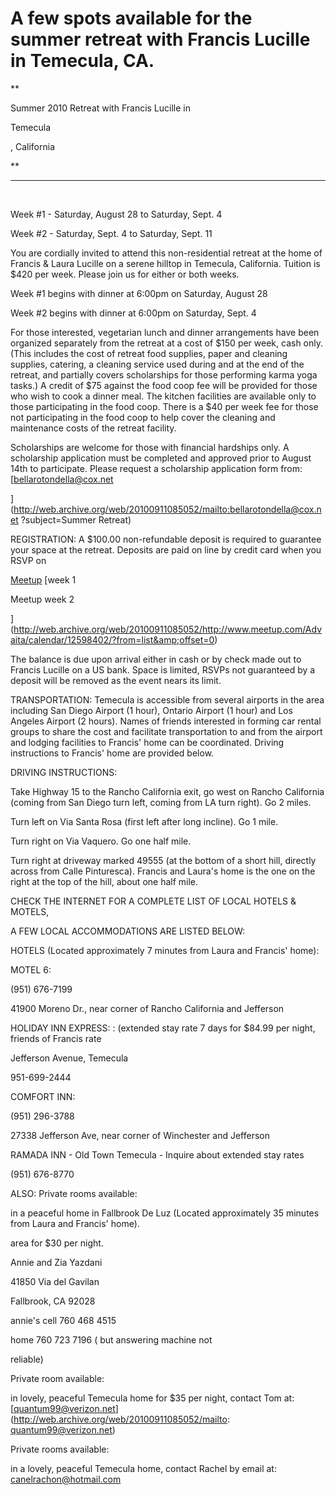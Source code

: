 # A few spots available for the summer retreat with Francis Lucille in Temecula, CA.

 **

Summer 2010 Retreat with Francis Lucille in 

Temecula

, California

**

****

&nbsp;&nbsp; &nbsp; &nbsp; &nbsp; &nbsp; &nbsp; &nbsp; &nbsp; &nbsp; &nbsp; &nbsp; &nbsp;&nbsp;

Week #1 - Saturday, August 28 to Saturday, Sept. 4&nbsp;  

Week #2 - Saturday, Sept. 4 to Saturday, Sept. 11&nbsp;  

You are cordially invited to attend this non-residential retreat at the home of Francis &amp; Laura Lucille on a serene hilltop in Temecula, California. Tuition is $420 per week. Please join us for either or both weeks.&nbsp;  

Week #1 begins with dinner at 6:00pm on Saturday, August 28&nbsp;  

Week #2 begins with dinner at 6:00pm on Saturday, Sept. 4&nbsp;  

For those interested, vegetarian lunch and dinner arrangements have been organized separately from the retreat at a cost of $150 per week, cash only. (This includes the cost of retreat food supplies, paper and cleaning supplies, catering, a cleaning service used during and at the end of the retreat, and partially covers scholarships for those performing karma yoga tasks.) A credit of $75 against the food coop fee will be provided for those who wish to cook a dinner meal. The kitchen facilities are available only to those participating in the food coop. There is a $40 per week fee for those not participating in the food coop to help cover the cleaning and maintenance costs of the retreat facility.&nbsp;  

Scholarships are welcome for those with financial hardships only. A scholarship application must be completed and approved prior to August 14th to participate. Please request a scholarship application form from: [bellarotondella@cox.net&nbsp;  

] (http://web.archive.org/web/20100911085052/mailto:bellarotondella@cox.net ?subject=Summer Retreat)  

REGISTRATION: A $100.00 non-refundable deposit is required to guarantee your space at the retreat. Deposits are paid on line by credit card when you RSVP on  

[Meetup](http://web.archive.org/web/20100911085052/http://www.meetup.com/Advaita/calendar/12598398/?from=list&amp;offset=0) [week 1  

Meetup week 2  

] (http://web.archive.org/web/20100911085052/http://www.meetup.com/Advaita/calendar/12598402/?from=list&amp;offset=0)&nbsp;  

The balance is due upon arrival either in cash or by check made out to Francis Lucille on a US bank. Space is limited, RSVPs not guaranteed by a deposit will be removed as the event nears its limit.&nbsp;  

TRANSPORTATION: Temecula is accessible from several airports in the area including San Diego Airport (1 hour), Ontario Airport (1 hour) and Los Angeles Airport (2 hours). Names of friends interested in forming car rental groups to share the cost and facilitate transportation to and from the airport and lodging facilities to Francis' home can be coordinated. Driving instructions to Francis' home are provided below.&nbsp;  

DRIVING INSTRUCTIONS:&nbsp;  

Take Highway 15 to the Rancho California exit, go west on Rancho California (coming from San Diego turn left, coming from LA turn right). Go 2 miles.&nbsp;  

Turn left on Via Santa Rosa (first left after long incline). Go 1 mile.&nbsp;  

Turn right on Via Vaquero. Go one half mile.&nbsp;  

Turn right at driveway marked 49555 (at the bottom of a short hill, directly across from Calle Pinturesca). Francis and Laura's home is the one on the right at the top of the hill, about one half mile.&nbsp;  

CHECK THE INTERNET FOR A COMPLETE LIST OF LOCAL HOTELS &amp; MOTELS,&nbsp;  

A FEW LOCAL ACCOMMODATIONS ARE LISTED BELOW:&nbsp;  

HOTELS (Located approximately 7 minutes from Laura and Francis' home):&nbsp;  

MOTEL 6:&nbsp;  

(951) 676-7199&nbsp;  

41900 Moreno Dr., near corner of Rancho California and Jefferson

HOLIDAY INN EXPRESS: : (extended stay rate 7 days for $84.99 per night, friends of Francis rate&nbsp;  

Jefferson Avenue, Temecula&nbsp;  

951-699-2444&nbsp;  

COMFORT INN:&nbsp;  

(951) 296-3788&nbsp;  

27338 Jefferson Ave, near corner of Winchester and Jefferson

RAMADA INN - Old Town Temecula - Inquire about extended stay rates&nbsp;  

(951) 676-8770&nbsp;  

ALSO: Private rooms available:&nbsp;  

in a peaceful home in Fallbrook De Luz (Located approximately 35 minutes from Laura and Francis' home).&nbsp;  

area for $30 per night.&nbsp;  

Annie and Zia Yazdani&nbsp;  

41850 Via del Gavilan&nbsp;  

Fallbrook, CA 92028&nbsp;  

annie's cell 760 468 4515&nbsp;  

home 760 723 7196 ( but answering machine not&nbsp;  

reliable)&nbsp;  

Private room available:&nbsp;  

in lovely, peaceful Temecula home for $35 per night, contact Tom at:[quantum99@verizon.net](http://web.archive.org/web/20100911085052/mailto: quantum99@verizon.net)

Private rooms available:&nbsp;

in a lovely, peaceful Temecula home, contact Rachel by email at: [canelrachon@hotmail.com](http://web.archive.org/web/20100911085052/mailto:canelrachon@hotmail.com)


